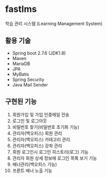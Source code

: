 # fastlms

학습 관리 시스템 (Learning Management System)



## 활용 기술

- Spring boot 2.7.6 (JDK1.8)
- Maven
- MariaDB
- JPA
- MyBatis
- Spring Security
- Java Mail Sender



## 구현된 기능

1. 회원가입 및 가입 인증메일 전송
2. 로그인 및 로그아웃
3. 비밀번호 찾기(비밀번호 초기화 기능)
4. 관리자(백오피스) 회원 관리
5. 관리자(백오피스) 카테고리 관리
6. 관리자(백오피스) 강좌 관리
7. 회원 로그인시 로그인 히스토리(로그) 기능
8. 관리자 회원 상세 정보에 로그인 목록 보기 기능
9. 배너관리(백오피스 기능)
10. 프론트 배너 노출 기능
